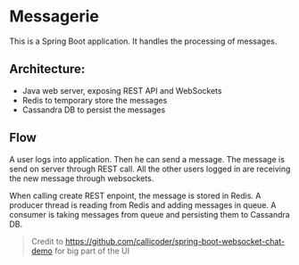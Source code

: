#  Messagerie

This is a Spring Boot application. It handles the processing of messages.

## Architecture:
- Java web server, exposing REST API and WebSockets
- Redis to temporary store the messages
- Cassandra DB to persist the messages

## Flow
A user logs into application. Then he can send a message. The message is send on server through REST call. All the other users logged in are receiving the new message through websockets.

When calling create REST enpoint, the message is stored in Redis. A producer thread is reading from Redis and adding messages in queue. A consumer is taking messages from queue and persisting them to Cassandra DB.


> Credit to https://github.com/callicoder/spring-boot-websocket-chat-demo for big part of the UI

